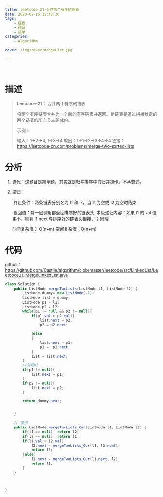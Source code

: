 ```yaml
---
title: leetcode-21-合并两个有序的链表
date: 2020-02-16 12:48:30
tags:
	- 链表
	- 递归
	- 简单
categories:
	- Algorithm

cover: /img/cover/mergeList.jpg

---
```


​	

# 描述

> Leetcode-21： 合并两个有序的链表
>
> 将两个有序链表合并为一个新的有序链表并返回。新链表是通过拼接给定的两个链表的所有节点组成的。 
>
> 示例：
>
> 输入：1->2->4, 1->3->4
> 输出：1->1->2->3->4->4
> 链接：https://leetcode-cn.com/problems/merge-two-sorted-lists
>



# 分析

1. 迭代：这题目是简单题，其实就是归并排序中的归并操作。不再赘述。

2. 递归：

   ​	终止条件：两条链表分别名为 l1 和 l2，当 l1 为空或 l2 为空时结束

   ​	返回值：每一层调用都返回排序好的链表头
   ​	本级递归内容：如果 l1 的 val 值更小，则将 l1.next 与排序好的链表头相接，l2 同理

   时间复杂度： O(n+m)   空间复杂度：O(n+m)



# 代码

github： https://github.com/Castile/algorithm/blob/master/leetcode/src/LinkedList/Leetcode21_MergeLinkedList.java 

```java
class Solution {
    public ListNode mergeTwoLists(ListNode l1, ListNode l2) {
        ListNode dummy= new ListNode(-1);
        ListNode list = dummy;
        ListNode p1 = l1;
        ListNode p2 = l2;
        while(p1 != null && p2 != null){
            if(p1.val > p2.val){
                list.next = p2;
                p2 = p2.next;

            }else
            {
                list.next = p1;
                p1 =  p1.next;
            }
            list = list.next;
        }
        //处理p1
        if(p1 != null){
            list.next = p1;
        }
        if(p2 != null){
            list.next = p2;
        }

        return dummy.next;


    }

    // 递归
    public ListNode mergeTwoLists_Cur(ListNode l1, ListNode l2) {
        if(l1 == null)  return l2;
        if(l2 == null)  return l1;
        if(l1.val > l2.val){
            l2.next = mergeTwoLists_Cur(l1, l2.next);
            return l2;
        }else{
            l1.next = mergeTwoLists_Cur(l1.next, l2);
            return l1;
        }
    }



}
```

